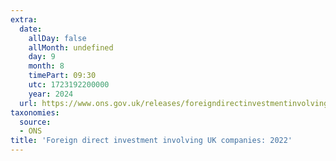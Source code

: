 ```yaml
---
extra:
  date:
    allDay: false
    allMonth: undefined
    day: 9
    month: 8
    timePart: 09:30
    utc: 1723192200000
    year: 2024
  url: https://www.ons.gov.uk/releases/foreigndirectinvestmentinvolvingukcompanies2022
taxonomies:
  source:
  - ONS
title: 'Foreign direct investment involving UK companies: 2022'
---
```

